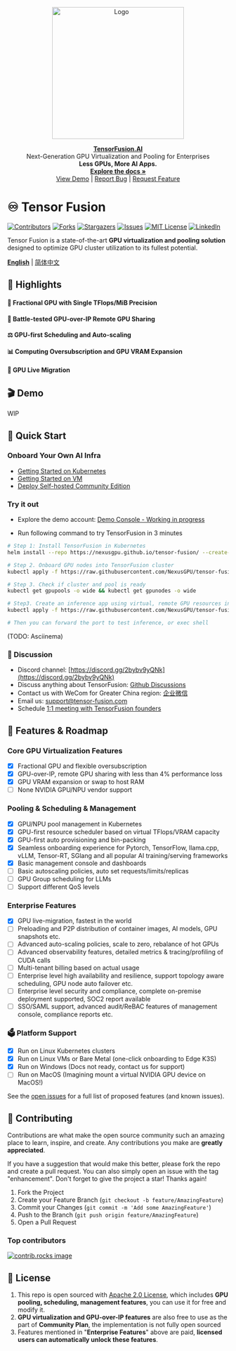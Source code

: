<p align="center"><a href="javascript:void(0);" target="_blank" rel="noreferrer"><img width="300" src="https://cdn.tensor-fusion.ai/tensor-fusion.png" alt="Logo"></a></p>

<p align="center">
    <strong><a href="https://tensor-fusion.ai" target="_blank">TensorFusion.AI</a></strong><br/>Next-Generation GPU Virtualization and Pooling for Enterprises<br><b>Less GPUs, More AI Apps.</b>
    <br />
    <a href="https://tensor-fusion.ai/guide/overview"><strong>Explore the docs »</strong></a>
    <br />
    <a href="https://tensor-fusion.ai/guide/overview">View Demo</a>
    |
    <a href="https://github.com/NexusGPU/tensor-fusion/issues/new?labels=bug&template=bug-report---.md">Report Bug</a>
    |
    <a href="https://github.com/NexusGPU/tensor-fusion/issues/new?labels=enhancement&template=feature-request---.md">Request Feature</a>
  </p>


# ♾️ Tensor Fusion

[![Contributors][contributors-shield]][contributors-url]
[![Forks][forks-shield]][forks-url]
[![Stargazers][stars-shield]][stars-url]
[![Issues][issues-shield]][issues-url]
[![MIT License][license-shield]][license-url]
[![LinkedIn][linkedin-shield]][linkedin-url]

Tensor Fusion is a state-of-the-art **GPU virtualization and pooling solution** designed to optimize GPU cluster utilization to its fullest potential.

<a href="https://tensor-fusion.ai/guide/overview"><b>English</b></a>
    |
    <a href="./README-zh.md">简体中文</a>
<br />

## 🌟 Highlights

#### 📐 Fractional GPU with Single TFlops/MiB Precision
#### 🔄 Battle-tested GPU-over-IP Remote GPU Sharing 
#### ⚖️ GPU-first Scheduling and Auto-scaling
#### 📊 Computing Oversubscription and GPU VRAM Expansion
#### 🛫 GPU Live Migration

## 🎬 Demo

WIP

## 🚀 Quick Start

### Onboard Your Own AI Infra

- [Getting Started on Kubernetes](https://tensor-fusion.ai/guide/deployment-k8s)
- [Getting Started on VM](https://tensor-fusion.ai/guide/deployment-vm)
- [Deploy Self-hosted Community Edition](https://tensor-fusion.ai/guide/self-host)

### Try it out

- Explore the demo account: [Demo Console - Working in progress](https://app.tensor-fusion.ai?hint=demo)

- Run following command to try TensorFusion in 3 minutes

```bash
# Step 1: Install TensorFusion in Kubernetes
helm install --repo https://nexusgpu.github.io/tensor-fusion/ --create-namespace

# Step 2. Onboard GPU nodes into TensorFusion cluster
kubectl apply -f https://raw.githubusercontent.com/NexusGPU/tensor-fusion/main/manifests/gpu-node.yaml

# Step 3. Check if cluster and pool is ready
kubectl get gpupools -o wide && kubectl get gpunodes -o wide

# Step3. Create an inference app using virtual, remote GPU resources in TensorFusion cluster
kubectl apply -f https://raw.githubusercontent.com/NexusGPU/tensor-fusion/main/manifests/inference-app.yaml

# Then you can forward the port to test inference, or exec shell
```

(TODO: Asciinema)

### 💬 Discussion

- Discord channel: [https://discord.gg/2bybv9yQNk](https://discord.gg/2bybv9yQNk)
- Discuss anything about TensorFusion: [Github Discussions](https://github.com/NexusGPU/tensor-fusion/discussions)
- Contact us with WeCom for Greater China region: [企业微信](https://work.weixin.qq.com/ca/cawcde42751d9f6a29) 
- Email us: [support@tensor-fusion.com](mailto:support@tensor-fusion.com)
- Schedule [1:1 meeting with TensorFusion founders](https://tensor-fusion.ai/book-demo)


## 🔮 Features & Roadmap

### Core GPU Virtualization Features

- [x] Fractional GPU and flexible oversubscription
- [x] GPU-over-IP, remote GPU sharing with less than 4% performance loss
- [x] GPU VRAM expansion or swap to host RAM
- [ ] None NVIDIA GPU/NPU vendor support

### Pooling & Scheduling & Management

- [x] GPU/NPU pool management in Kubernetes
- [x] GPU-first resource scheduler based on virtual TFlops/VRAM capacity
- [x] GPU-first auto provisioning and bin-packing
- [x] Seamless onboarding experience for Pytorch, TensorFlow, llama.cpp, vLLM, Tensor-RT, SGlang and all popular AI training/serving frameworks
- [x] Basic management console and dashboards
- [ ] Basic autoscaling policies, auto set requests/limits/replicas
- [ ] GPU Group scheduling for LLMs
- [ ] Support different QoS levels

### Enterprise Features

- [x] GPU live-migration, fastest in the world
- [ ] Preloading and P2P distribution of container images, AI models, GPU snapshots etc.
- [ ] Advanced auto-scaling policies, scale to zero, rebalance of hot GPUs
- [ ] Advanced observability features, detailed metrics & tracing/profiling of CUDA calls
- [ ] Multi-tenant billing based on actual usage
- [ ] Enterprise level high availability and resilience, support topology aware scheduling, GPU node auto failover etc.
- [ ] Enterprise level security and compliance, complete on-premise deployment supported, SOC2 report available
- [ ] SSO/SAML support, advanced audit/ReBAC features of management console, compliance reports etc.

### 🗳️ Platform Support

- [x] Run on Linux Kubernetes clusters
- [x] Run on Linux VMs or Bare Metal (one-click onboarding to Edge K3S)
- [x] Run on Windows (Docs not ready, contact us for support)
- [ ] Run on MacOS (Imagining mount a virtual NVIDIA GPU device on MacOS!)

See the [open issues](https://github.com/NexusGPU/tensor-fusion/issues) for a full list of proposed features (and known issues).

## 🙏 Contributing

Contributions are what make the open source community such an amazing place to learn, inspire, and create. Any contributions you make are **greatly appreciated**.

If you have a suggestion that would make this better, please fork the repo and create a pull request. You can also simply open an issue with the tag "enhancement".
Don't forget to give the project a star! Thanks again!

1. Fork the Project
2. Create your Feature Branch (`git checkout -b feature/AmazingFeature`)
3. Commit your Changes (`git commit -m 'Add some AmazingFeature'`)
4. Push to the Branch (`git push origin feature/AmazingFeature`)
5. Open a Pull Request

### Top contributors

<a href="https://github.com/NexusGPU/tensor-fusion/graphs/contributors">
  <img src="https://contrib.rocks/image?repo=NexusGPU/tensor-fusion" alt="contrib.rocks image" />
</a>

<!-- LICENSE -->
## 🔷 License

1. This repo is open sourced with [Apache 2.0 License](./LICENSE), which includes **GPU pooling, scheduling, management features**, you can use it for free and modify it.
2. **GPU virtualization and GPU-over-IP features** are also free to use as the part of **Community Plan**, the implementation is not fully open sourced
3. Features mentioned in "**Enterprise Features**" above are paid, **licensed users can automatically unlock these features**.

<!-- MARKDOWN LINKS & IMAGES -->
<!-- https://www.markdownguide.org/basic-syntax/#reference-style-links -->
[contributors-shield]: https://img.shields.io/github/contributors/NexusGPU/tensor-fusion.svg?style=for-the-badge
[contributors-url]: https://github.com/NexusGPU/tensor-fusion/graphs/contributors
[forks-shield]: https://img.shields.io/github/forks/NexusGPU/tensor-fusion.svg?style=for-the-badge
[forks-url]: https://github.com/NexusGPU/tensor-fusion/network/members
[stars-shield]: https://img.shields.io/github/stars/NexusGPU/tensor-fusion.svg?style=for-the-badge
[stars-url]: https://github.com/NexusGPU/tensor-fusion/stargazers
[issues-shield]: https://img.shields.io/github/issues/NexusGPU/tensor-fusion.svg?style=for-the-badge
[issues-url]: https://github.com/NexusGPU/tensor-fusion/issues
[license-shield]: https://img.shields.io/github/license/NexusGPU/tensor-fusion.svg?style=for-the-badge
[license-url]: https://github.com/NexusGPU/tensor-fusion/blob/master/LICENSE
[linkedin-shield]: https://img.shields.io/badge/-LinkedIn-black.svg?style=for-the-badge&logo=linkedin&colorB=555
[linkedin-url]: https://www.linkedin.com/company/tensor-fusion/about

